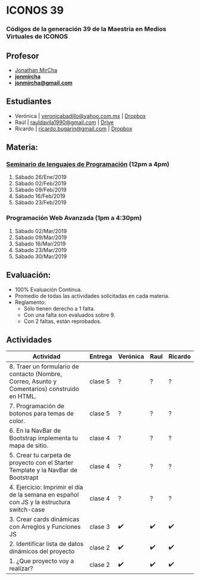 # ICONOS 39

### Códigos de la generación 39 de la Maestría en Medios Virtuales de ICONOS

## Profesor

* [Jonathan MirCha](http://jonmircha.com)
* **[jonmircha](https://youtube.com/jonmircha)**
* **[jonmircha@gmail.com](mailto:jonmircha@gmail.com)**

## Estudiantes

* Verónica | veronicabadillo@yahoo.com.mx | [Dropbox]()
* Raúl | rauldavila1990@gmail.com | [Drive](https://drive.google.com/drive/folders/16xo4pVkZfGKe-9gGwhZ_oYXJSfuKqKT_)
* Ricardo | ricardo.bugarin@gmail.com | [Dropbox]()

## Materia:

### [Seminario de lenguajes de Programación](https://docs.google.com/spreadsheets/d/1FEzpb9huP8eOFmXpeFGWlGmLXqZf64H6fjn517czTfg/) (12pm a 4pm)

1. Sábado 26/Ene/2019
1. Sábado 02/Feb/2019
1. Sábado 09/Feb/2019
1. Sábado 16/Feb/2019
1. Sábado 23/Feb/2019

### Programación Web Avanzada (1pm a 4:30pm)

1. Sábado 02/Mar/2019
1. Sábado 09/Mar/2019
1. Sábado 16/Mar/2019
1. Sábado 23/Mar/2019
1. Sábado 30/Mar/2019

## Evaluación:

* 100% Evaluación Continua.
* Promedio de todas las actividades solicitadas en cada materia.
* Reglamento:
  * Sólo tienen derecho a 1 falta.
  * Con una falta son evaluados sobre 9.
  * Con 2 faltas, están reprobados.


## Actividades

| Actividad | Entrega | Verónica | Raul | Ricardo |
| -- | -- | -- | -- | -- |
| 8. Traer un formulario de contacto (Nombre, Correo, Asunto y Comentarios) construido en HTML. | clase 5 | ? | ? | ? |
| 7. Programación de botonos para temas de color. | clase 5 | ? | ? | ? |
| 6. En la NavBar de Bootstrap implementa tu mapa de sitio. | clase 4 | ? | ? | ? |
| 5. Crear tu carpeta de proyecto con el Starter Template y la NavBar de Bootstrapt | clase 4 | ? | ? | ? |
| 4. Ejercicio: Imprimir el día de la semana en español con JS y la estructura switch-case | clase 4 | ? | ? | ? |
| 3. Crear cards dinámicas con Arreglos y Funciones JS | clase 3 | ✔️ | ✔️ | ✔️ |
| 2. Identificar lista de datos dinámicos del proyecto | clase 2 | ✔️ | ✔️ | ✔️ |
| 1. ¿Que proyecto voy a realizar? | clase 2 | ✔️ | ✔️ | ✔️ |
